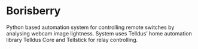 # Borisberry

Python based automation system for controlling remote switches by analysing webcam image lightness. System uses Telldus’ home automation library Telldus Core and Tellstick for relay controlling.
